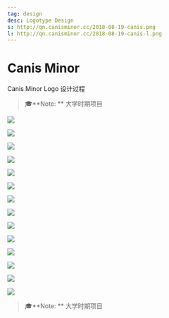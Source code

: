 ```yaml
---
tag: design
desc: Logotype Design
s: http://qn.canisminor.cc/2018-08-19-canis.png
l: http://qn.canisminor.cc/2018-08-19-canis-l.png
---
```


# Canis Minor

Canis Minor Logo 设计过程

> 🎓**Note: ** 大学时期项目

![](http://qn.canisminor.cc/canisr-1.png)

![](http://qn.canisminor.cc/canisr-2.png)

![](http://qn.canisminor.cc/canisr-3.png)

![](http://qn.canisminor.cc/canisr-4.png)

![](http://qn.canisminor.cc/canisr-5.png)

![](http://qn.canisminor.cc/canisr-6.png)

![](http://qn.canisminor.cc/canisr-7.png)

![](http://qn.canisminor.cc/canisr-8.png)

![](http://qn.canisminor.cc/canisr-9.png)

![](http://qn.canisminor.cc/canisr-10.png)

![](http://qn.canisminor.cc/canisr-11.png)

![](http://qn.canisminor.cc/canisr-12.png)

![](http://qn.canisminor.cc/canisr-13.png)

![](http://qn.canisminor.cc/canisr-14.png)

> 🎓**Note: ** 大学时期项目
